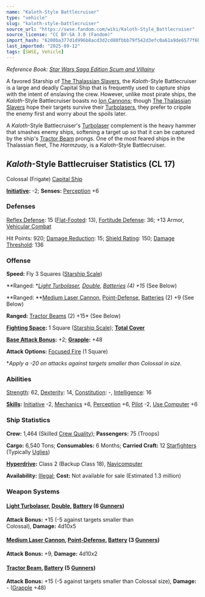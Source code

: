 ```yaml
---
name: "Kaloth-Style Battlecruiser"
type: "vehicle"
slug: "kaloth-style-battlecruiser"
source_url: "https://swse.fandom.com/wiki/Kaloth-Style_Battlecruiser"
source_license: "CC BY-SA 3.0 (Fandom)"
import_hash: "6200ba377d1d996b8acd3d2cd80fbbb79f542d3efc0a61a9de6577f6b75179f6"
last_imported: "2025-09-12"
tags: [SWSE, Vehicle]
---
```

*Reference Book: [Star Wars Saga Edition Scum and Villainy](https://swse.fandom.com/wiki/Star_Wars_Saga_Edition_Scum_and_Villainy)*

A favored Starship of [The Thalassian Slavers](https://swse.fandom.com/wiki/The_Thalassian_Slavers), the *Kaloth*-Style Battlecruiser is a large and deadly Capital Ship that is frequently used to capture ships with the intent of enslaving the crew. However, unlike most pirate ships, the *Kaloth*-Style Battlecruiser boasts no [Ion Cannons](https://swse.fandom.com/wiki/Ion_Cannons); though [The Thalassian Slavers](https://swse.fandom.com/wiki/The_Thalassian_Slavers) hope their targets survive their [Turbolasers](https://swse.fandom.com/wiki/Turbolasers), they prefer to cripple the enemy first and worry about the spoils later.

A *Kaloth*-Style Battlecruiser's [Turbolaser](https://swse.fandom.com/wiki/Turbolaser) complement is the heavy hammer that smashes enemy ships, softening a target up so that it can be captured by the ship's [Tractor Beam](https://swse.fandom.com/wiki/Tractor_Beam) prongs. One of the most feared ships in the Thalassian fleet, The *Harmzuay*, is a *Kaloth*-Style Battlecruiser.
## *Kaloth*-Style Battlecruiser Statistics (CL 17)
Colossal (Frigate) [Capital Ship](https://swse.fandom.com/wiki/Capital_Ship)

**[Initiative](https://swse.fandom.com/wiki/Initiative):** -2; **Senses:** [Perception](https://swse.fandom.com/wiki/Perception) +6
### Defenses
[Reflex Defense](https://swse.fandom.com/wiki/Reflex_Defense_(Vehicles)): 15 ([Flat-Footed](https://swse.fandom.com/wiki/Flat-Footed): 13), [Fortitude Defense](https://swse.fandom.com/wiki/Fortitude_Defense_(Vehicles)): 36; +13 Armor, [Vehicular Combat](https://swse.fandom.com/wiki/Vehicular_Combat)

Hit Points: 920; [Damage Reduction](https://swse.fandom.com/wiki/Damage_Reduction): 15; [Shield Rating](https://swse.fandom.com/wiki/Shield_Rating): 150; [Damage Threshold](https://swse.fandom.com/wiki/Damage_Threshold_(Vehicles)): 136
### Offense
**Speed:** Fly 3 Squares ([Starship Scale](https://swse.fandom.com/wiki/Starship_Scale))

**Ranged: **[Light Turbolaser](https://swse.fandom.com/wiki/Light_Turbolaser), [Double](https://swse.fandom.com/wiki/Double), [Batteries](https://swse.fandom.com/wiki/Batteries) (4) +15* (See Below)

**Ranged: **[Medium Laser Cannon](https://swse.fandom.com/wiki/Medium_Laser_Cannon), [Point-Defense](https://swse.fandom.com/wiki/Point-Defense), [Batteries](https://swse.fandom.com/wiki/Batteries) (2) +9 (See Below)

**Ranged:** [Tractor Beams](https://swse.fandom.com/wiki/Tractor_Beams) (2) +15* (See Below)

**[Fighting Space](https://swse.fandom.com/wiki/Fighting_Space):** 1 Square ([Starship Scale](https://swse.fandom.com/wiki/Starship_Scale)); **[Total Cover](https://swse.fandom.com/wiki/Total_Cover)**

**[Base Attack Bonus](https://swse.fandom.com/wiki/Base_Attack_Bonus):** +2; **[Grapple](https://swse.fandom.com/wiki/Grapple):** +48

**Attack Options:** [Focused Fire](https://swse.fandom.com/wiki/Focused_Fire) (1 Square)

**Apply a -20 on attacks against targets smaller than Colossal in size.*
### Abilities
[Strength](https://swse.fandom.com/wiki/Strength): 62, [Dexterity](https://swse.fandom.com/wiki/Dexterity): 14, [Constitution](https://swse.fandom.com/wiki/Constitution): -, [Intelligence](https://swse.fandom.com/wiki/Intelligence): 16

**[Skills](https://swse.fandom.com/wiki/Skills):** [Initiative](https://swse.fandom.com/wiki/Initiative) -2, [Mechanics](https://swse.fandom.com/wiki/Mechanics) +6, [Perception](https://swse.fandom.com/wiki/Perception) +6, [Pilot](https://swse.fandom.com/wiki/Pilot) -2, [Use Computer](https://swse.fandom.com/wiki/Use_Computer) +6
### Ship Statistics
**Crew:** 1,464 (Skilled [Crew Quality](https://swse.fandom.com/wiki/Crew_Quality)); **Passengers:** 75 (Troops)

**Cargo:** 6,540 Tons; **Consumables:** 6 Months; **Carried Craft:** 12 [Starfighters](https://swse.fandom.com/wiki/Starfighters) (Typically [Uglies](https://swse.fandom.com/wiki/Uglies))

**[Hyperdrive](https://swse.fandom.com/wiki/Hyperdrive):** Class 2 (Backup Class 18), [Navicomputer](https://swse.fandom.com/wiki/Navicomputer)

**Availability:** [Illegal](https://swse.fandom.com/wiki/Illegal); **Cost:** Not available for sale (Estimated 1.3 million)
### Weapon Systems
#### **[Light Turbolaser](https://swse.fandom.com/wiki/Light_Turbolaser), [Double](https://swse.fandom.com/wiki/Double), [Battery](https://swse.fandom.com/wiki/Battery) (6 [Gunners](https://swse.fandom.com/wiki/Gunners))**
**Attack Bonus:** +15 (-5 against targets smaller than Colossal), **Damage:** 4d10x5
#### [**Medium Laser Cannon**](https://swse.fandom.com/wiki/Medium_Laser_Cannon)**, [Point-Defense](https://swse.fandom.com/wiki/Point-Defense), [Battery](https://swse.fandom.com/wiki/Battery) (3 [Gunners](https://swse.fandom.com/wiki/Gunners))**
**Attack Bonus:** +9, **Damage:** 4d10x2
#### **[Tractor Beam](https://swse.fandom.com/wiki/Tractor_Beam), [Battery](https://swse.fandom.com/wiki/Battery)** **(5 [Gunners](https://swse.fandom.com/wiki/Gunners))**
**Attack Bonus:** +15 (-5 against targets smaller than Colossal size), **Damage:** - ([Grapple](https://swse.fandom.com/wiki/Grapple) +48)